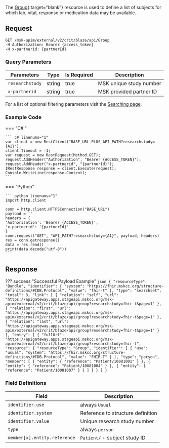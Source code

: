 The [Group]( https://hl7.org/fhir/R4/group.html){:target="blank"} resource is used to define a list of subjects for which lab, vital, response or medication data may be available.

## Request
```
GET /msk-apim/external/v2/crit/blaze/api/Group
-H Authorization: Bearer {access_token} 
-H x-partnerid: {partnerId}
```
### Query Parameters
| Parameters      | Type   | Is Required | Description                   |
| --------------- | ------ | ----------- | ----------------------------- |
| `researchstudy` | string | true        | MSK unique study number       |
| `x-partnerid`   | string | true        | MSK provided partner ID       |

For a list of optional filtering parameters visit the [Searching page](/searching).

### Example Code

=== "C# "

    ``` c# linenums="1"
    var client = new RestClient("BASE_URL_PLUS_API_PATH?researchstudy={A1}");
    client.Timeout = -1;
    var request = new RestRequest(Method.GET);
    request.AddHeader("Authorization", "Bearer {ACCESS_TOKEN}");
    request.AddHeader("x-partnerid", "{partnerId}");
    IRestResponse response = client.Execute(request);
    Console.WriteLine(response.Content);
    ```

=== "Python"

    ``` python linenums="1"
    import http.client

    conn = http.client.HTTPSConnection("BASE_URL")
    payload = ''
    headers = {
    'Authorization': 'Bearer {ACCESS_TOKEN}',
    'x-partnerid': '{partnerId}'
    }
    conn.request("GET", "API_PATH?researchstudy={A1}", payload, headers)
    res = conn.getresponse()
    data = res.read()
    print(data.decode("utf-8"))
    ```


## Response

??? success "Successful Payload Example"
    ```json
    {
        "resourceType": "Bundle",
        "identifier": {
            "system": "https://fhir.mskcc.org/structure-definitions/#IDB.Protocol",
            "value": "fhir-t"
        },
        "type": "searchset",
        "total": 3,
        "link": [
        {
            "relation": "self",
            "url": "https://apigateway.apps.stageapi.mskcc.org/msk-apim/external/v2/crit/blaze/api/group?researchstudy=fhir-t&page=1"
        },
        {
            "relation": "first",
            "url": "https://apigateway.apps.stageapi.mskcc.org/msk-apim/external/v2/crit/blaze/api/group?researchstudy=fhir-t&page=1"
        },
        {
            "relation": "last",
            "url": "https://apigateway.apps.stageapi.mskcc.org/msk-apim/external/v2/crit/blaze/api/group?researchstudy=fhir-t&page=1"
        }
        ],
        "entry": [
        {
            "fullUrl": "https://apigateway.apps.stageapi.mskcc.org/msk-apim/external/v2/crit/blaze/api/group?researchstudy=fhir-t",
            "resource": {
            "resourceType": "Group",
            "identifier": [
                {
                "use": "usual",
                "system": "https://fhir.mskcc.org/structure-definitions/#IDB.Protocol",
                "value": "FHIR-T"
                }
            ],
            "type": "person",
            "member": [
                {
                "entity": {
                    "reference": "Patient/10081001"
                }
                },
                {
                "entity": {
                    "reference": "Patient/10081004"
                }
                },
                {
                "entity": {
                    "reference": "Patient/10081007"
                }
                }
            ]
          }
        }
      ]
    }
    ```

### Field Definitions

| Field                                      | Description                                                                                      |
| -------------------------------------------| -------------------------------------------                                                      |
| `identifier.use`                           | always `Usual `                                                                                  |
| `identifier.system`                        | Reference to structure definition                                                                |
| `identifier.value`                         | Unique research study number                                                                     |
| `type`                                     | always `person`                                                                                  |
| `member[x].entity.reference`               | `Patient/` + subject study ID                                                                    |